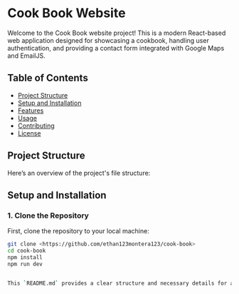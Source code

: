# Cook Book Website

Welcome to the Cook Book website project! This is a modern React-based web application designed for showcasing a cookbook, handling user authentication, and providing a contact form integrated with Google Maps and EmailJS.

## Table of Contents

- [Project Structure](#project-structure)
- [Setup and Installation](#setup-and-installation)
- [Features](#features)
- [Usage](#usage)
- [Contributing](#contributing)
- [License](#license)

## Project Structure

Here’s an overview of the project's file structure:

## Setup and Installation

### 1. Clone the Repository

First, clone the repository to your local machine:

```bash
git clone <https://github.com/ethan123montera123/cook-book>
cd cook-book
npm install
npm run dev


This `README.md` provides a clear structure and necessary details for anyone working with or contributing to your project. Adjust the instructions and details as needed based on your specific setup and requirements.
